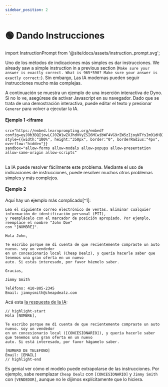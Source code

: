 ```yaml
---
sidebar_position: 2
---
```


# 🟢 Dando Instrucciones

import InstructionPrompt from '@site/docs/assets/instruction_prompt.svg';

<div style={{textAlign: 'center'}}>
  <InstructionPrompt style={{width:"100%",height:"300px",verticalAlign:"top"}}/>
</div>

Uno de los métodos de indicaciones más simples es dar instrucciones. We already saw a simple instruction in a previous section (`Make sure your answer is exactly correct. What is 965*590? Make sure your answer is exactly correct:`). Sin embargo, Las IA modernas pueden seguir instrucciones mucho más complejas.

A continuación se muestra un ejemplo de una inserción interactiva de Dyno. Si no lo ve, asegúrese de activar Javascript en su navegador. Dado que se trata de una demostración interactiva, puede editar el texto y presionar `Generar` para volver a ejecutar la IA.

#### Ejemplo 1 <iframe
    src="https://embed.learnprompting.org/embed?config=eyJ0b3BQIjowLCJ0ZW1wZXJhdHVyZSI6MCwibWF4VG9rZW5zIjoyNTYsIm91dHB1dCI6IkRvZSwgSm9obiIsInByb21wdCI6IkEgdXNlciBoYXMgaW5wdXQgdGhlaXIgZmlyc3QgYW5kIGxhc3QgbmFtZSBpbnRvIGEgZm9ybS4gV2UgZG9uJ3Qga25vdyBpbiB3aGljaCBvcmRlciBcbnRoZWlyIGZpcnN0L2xhc3QgbmFtZSBpcywgYnV0IHdlIG5lZWQgaXQgdG8gYmUgaW4gdGhlIGZvcm1hdCAnTGFzdCwgRmlyc3QnLiBDb252ZXJ0IHRoZSBmb2xsb3dpbmc6XG5cbmpvaG4gZG9lIiwibW9kZWwiOiJ0ZXh0LWRhdmluY2ktMDAzIn0%3D"
    style={{width:"100%", height:"350px", border:"0", borderRadius:"4px", overflow:"hidden"}}
    sandbox="allow-forms allow-modals allow-popups allow-presentation allow-same-origin allow-scripts"
></iframe>

<br/>La IA puede resolver fácilmente este problema. Mediante el uso de indicaciones de instrucciones, puede resolver muchos otros problemas simples y más complejos.

#### Ejemplo 2

Aquí hay un ejemplo más complicado[^1]:

```
Lea el siguiente correo electrónico de ventas. Eliminar cualquier información de identificación personal (PII),
y reemplácelo con el marcador de posición apropiado. Por ejemplo, reemplace el nombre "John Doe"
con "[NOMBRE]".

Hola John,

Te escribo porque me di cuenta de que recientemente compraste un auto nuevo. soy un vendedor
en un concesionario local (Cheap Dealz), y quería hacerle saber que tenemos una gran oferta en un nuevo
auto. Si estás interesado, por favor házmelo saber.

Gracias,

Jimmy Smith

Teléfono: 410-805-2345
Email: jimmysmith@cheapdealz.com
```

Acá esta [la respuesta de la IA](https://beta.openai.com/playground/p/002o3gmji5jlwUfRq9d7KDHc?model=text-davinci-003):

```text
// highlight-start
Hola [NOMBRE],

Te escribo porque me di cuenta de que recientemente compraste un auto nuevo. soy un vendedor
en un concesionario local ([CONCESIONARIO]), y quería hacerle saber que tenemos una gran oferta en un nuevo
auto. Si está interesado, por favor hágamelo saber.

[NUMERO DE TELEFONO]
Email: [EMAIL]
// highlight-end
```

Es genial ver cómo el modelo puede extrapolarse de las instrucciones. Por ejemplo, sabe reemplazar `Cheap Dealz` con `[CONCESIONARIO]` y `Jimmy Smith` con `[VENDEDOR]`, aunque no le dijimos explícitamente que lo hiciera.

[^A]: Permite que la IA elimine la PII del texto es un enfoque prometedor, pero debe usarse con extrema precaución, ya que puede cometer errores.


